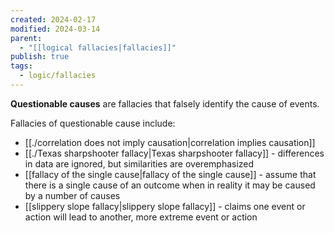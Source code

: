 ```yaml
---
created: 2024-02-17
modified: 2024-03-14
parent:
  - "[[logical fallacies|fallacies]]"
publish: true
tags:
  - logic/fallacies
---
```


**Questionable causes** are fallacies that falsely identify the cause of events.

Fallacies of questionable cause include:
- [[./correlation does not imply causation|correlation implies causation]]
- [[./Texas sharpshooter fallacy|Texas sharpshooter fallacy]] - differences in data are ignored, but similarities are overemphasized
- [[fallacy of the single cause|fallacy of the single cause]] - assume that there is a single cause of an outcome when in reality it may be caused by a number of causes
- [[slippery slope fallacy|slippery slope fallacy]] - claims one event or action will lead to another, more extreme event or action